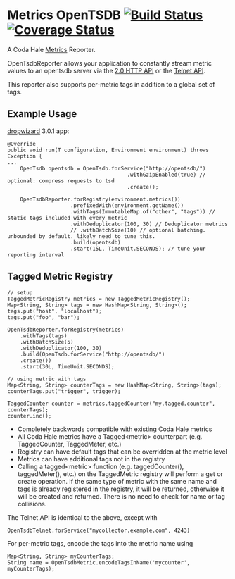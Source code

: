 Metrics OpenTSDB  [![Build Status](https://travis-ci.org/sps/metrics-opentsdb.png?branch=master)](https://travis-ci.org/sps/metrics-opentsdb) [![Coverage Status](https://coveralls.io/repos/sps/metrics-opentsdb/badge.png?branch=master)](https://coveralls.io/r/sps/metrics-opentsdb?branch=master)
================
A Coda Hale [Metrics](http://metrics.codahale.com/) Reporter.

OpenTsdbReporter allows your application to constantly stream metric values to an opentsdb server
via the [2.0 HTTP API](http://opentsdb.net/docs/build/html/api_http/index.html) or the
[Telnet API](http://opentsdb.net/docs/build/html/user_guide/writing.html#telnet).

This reporter also supports per-metric tags in addition to a global set of tags.

Example Usage
-------------

[dropwizard](http://dropwizard.io/) 3.0.1 app:

    @Override
    public void run(T configuration, Environment environment) throws Exception {
    ...
        OpenTsdb opentsdb = OpenTsdb.forService("http://opentsdb/")
                                          .withGzipEnabled(true) // optional: compress requests to tsd
                                          .create();

        OpenTsdbReporter.forRegistry(environment.metrics())
                        .prefixedWith(environment.getName())
                        .withTags(ImmutableMap.of("other", "tags")) // static tags included with every metric
                        .withDeduplicator(100, 30) // Deduplicator metrics
                        // .withBatchSize(10) // optional batching. unbounded by default. likely need to tune this.
                        .build(opentsdb)
                        .start(15L, TimeUnit.SECONDS); // tune your reporting interval


Tagged Metric Registry
----------------------

    // setup
    TaggedMetricRegistry metrics = new TaggedMetricRegistry();
    Map<String, String> tags = new HashMap<String, String>();
    tags.put("host", "localhost");
    tags.put("foo", "bar");

    OpenTsdbReporter.forRegistry(metrics)
        .withTags(tags)
        .withBatchSize(5)
        .withDeduplicator(100, 30)
		.build(OpenTsdb.forService("http://opentsdb/")
		.create())
		.start(30L, TimeUnit.SECONDS);

	// using metric with tags
	Map<String, String> counterTags = new HashMap<String, String>(tags);
	counterTags.put("trigger", trigger);

	TaggedCounter counter = metrics.taggedCounter("my.tagged.counter", counterTags);
	counter.inc();

* Completely backwords compatible with existing Coda Hale metrics
* All Coda Hale metrics have a Tagged\<metric\> counterpart (e.g. TaggedCounter, TaggedMeter, etc.)
* Registry can have default tags that can be overridden at the metric level
* Metrics can have additional tags not in the registry
* Calling a tagged\<metric\> function (e.g. taggedCounter(), taggedMeter(), etc.) on the TaggedMetric registry will perform a get or create operation.  If the same type of metric with the same name and tags is already registered in the registry, it will be returned, otherwise it will be created and returned.  There is no need to check for name or tag collisions.







The Telnet API is identical to the above, except with

    OpenTsdbTelnet.forService("mycollector.example.com", 4243)


For per-metric tags, encode the tags into the metric name using

    Map<String, String> myCounterTags;
    String name = OpenTsdbMetric.encodeTagsInName('mycounter', myCounterTags);

